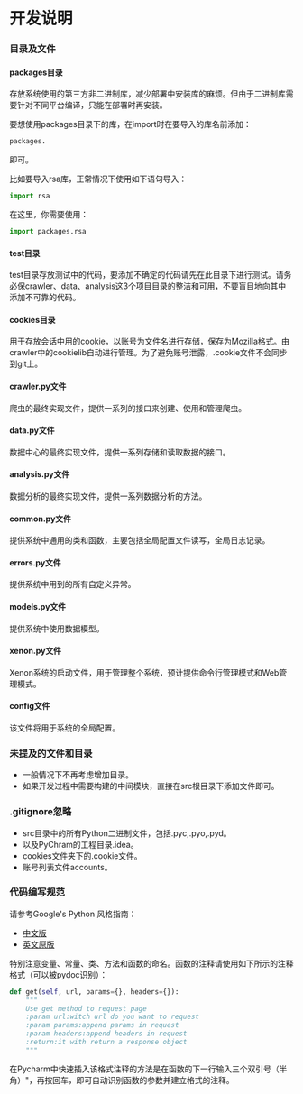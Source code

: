 # 开发说明

### 目录及文件
#### packages目录
存放系统使用的第三方非二进制库，减少部署中安装库的麻烦。但由于二进制库需要针对不同平台编译，只能在部署时再安装。

要想使用packages目录下的库，在import时在要导入的库名前添加：
```Python
packages.
```
即可。

比如要导入rsa库，正常情况下使用如下语句导入：
```Python
import rsa
```
在这里，你需要使用：
```Python
import packages.rsa
```

#### test目录
test目录存放测试中的代码，要添加不确定的代码请先在此目录下进行测试。请务必保crawler、data、analysis这3个项目目录的整洁和可用，不要盲目地向其中添加不可靠的代码。 

#### cookies目录
用于存放会话中用的cookie，以账号为文件名进行存储，保存为Mozilla格式。由crawler中的cookielib自动进行管理。为了避免账号泄露，.cookie文件不会同步到git上。  

#### crawler.py文件
爬虫的最终实现文件，提供一系列的接口来创建、使用和管理爬虫。  

#### data.py文件
数据中心的最终实现文件，提供一系列存储和读取数据的接口。  

#### analysis.py文件
数据分析的最终实现文件，提供一系列数据分析的方法。  

#### common.py文件
提供系统中通用的类和函数，主要包括全局配置文件读写，全局日志记录。  

#### errors.py文件
提供系统中用到的所有自定义异常。  

#### models.py文件
提供系统中使用数据模型。  

#### xenon.py文件
Xenon系统的启动文件，用于管理整个系统，预计提供命令行管理模式和Web管理模式。  

#### config文件
该文件将用于系统的全局配置。  

### 未提及的文件和目录
- 一般情况下不再考虑增加目录。  
- 如果开发过程中需要构建的中间模块，直接在src根目录下添加文件即可。  
### .gitignore忽略
- src目录中的所有Python二进制文件，包括.pyc,.pyo,.pyd。  
- 以及PyChram的工程目录.idea。  
- cookies文件夹下的.cookie文件。  
- 账号列表文件accounts。  

### 代码编写规范
请参考Google's Python 风格指南：

- [中文版](http://zh-google-styleguide.readthedocs.org/en/latest/google-python-styleguide/ 'http://zh-google-styleguide.readthedocs.org/en/latest/google-python-styleguide/')
- [英文原版](http://google-styleguide.googlecode.com/svn/trunk/pyguide.html 'http://google-styleguide.googlecode.com/svn/trunk/pyguide.html')

特别注意变量、常量、类、方法和函数的命名。函数的注释请使用如下所示的注释格式（可以被pydoc识别）：
```Python
def get(self, url, params={}, headers={}):
    """
    Use get method to request page
    :param url:witch url do you want to request
    :param params:append params in request
    :param headers:append headers in request
    :return:it with return a response object
    """
```
在Pycharm中快速插入该格式注释的方法是在函数的下一行输入三个双引号（半角）"，再按回车，即可自动识别函数的参数并建立格式的注释。  
